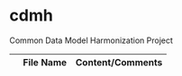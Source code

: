 # cdmh
Common Data Model Harmonization Project

|               | File Name | Content/Comments |
| ------------- | ------------- | ------------- |
